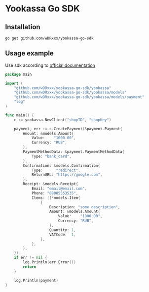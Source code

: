 # Yookassa Go SDK

## Installation
`go get github.com/wDRxxx/yookassa-go-sdk`
## Usage example
Use sdk according to [official documentation](https://yookassa.ru/developers/api?codeLang=bash&lang=ru)
```go
package main

import (
	"github.com/wDRxxx/yookassa-go-sdk/yookassa"
	"github.com/wDRxxx/yookassa-go-sdk/yookassa/models"
	"github.com/wDRxxx/yookassa-go-sdk/yookassa/models/payment"
	"log"
)

func main() {
	c := yookassa.NewClient("shopID", "shopKey")

	payment, err := c.CreatePayment(&payment.Payment{
		Amount: &models.Amount{
			Value:    "1000.00",
			Currency: "RUB",
		},
		PaymentMethodData: &payment.PaymentMethodData{
			Type: "bank_card",
		},
		Confirmation: &models.Confirmation{
			Type:      "redirect",
			ReturnURL: "https://google.com",
		},
		Receipt: &models.Receipt{
			Email: "email@email.com",
			Phone: "88005553535",
			Items: []*models.Item{
				{
					Description: "some description",
					Amount: &models.Amount{
						Value:    "1000.00",
						Currency: "RUB",
					},
					Quantity: 1,
					VATCode:  1,
				},
			},
		},
	})
	if err != nil {
		log.Println(err.Error())
		return
	}

	log.Println(payment)
}
```